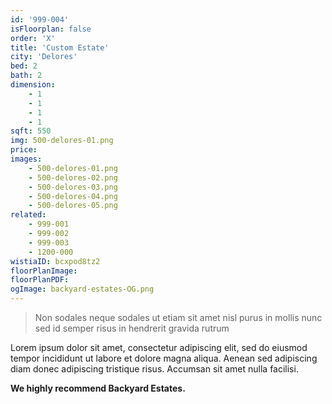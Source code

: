 ```yaml
---
id: '999-004'
isFloorplan: false
order: 'X'
title: 'Custom Estate'
city: 'Delores'
bed: 2
bath: 2
dimension:
    - 1
    - 1
    - 1
    - 1
sqft: 550
img: 500-delores-01.png
price:
images:
    - 500-delores-01.png
    - 500-delores-02.png
    - 500-delores-03.png
    - 500-delores-04.png
    - 500-delores-05.png
related:
    - 999-001
    - 999-002
    - 999-003
    - 1200-000
wistiaID: bcxpod8tz2
floorPlanImage:
floorPlanPDF:
ogImage: backyard-estates-OG.png
---
```


> Non sodales neque sodales ut etiam sit amet nisl purus in mollis nunc sed id semper risus in hendrerit gravida rutrum

Lorem ipsum dolor sit amet, consectetur adipiscing elit, sed do eiusmod tempor incididunt ut labore et dolore magna aliqua. Aenean sed adipiscing diam donec adipiscing tristique risus. Accumsan sit amet nulla facilisi.

**We highly recommend Backyard Estates.**
